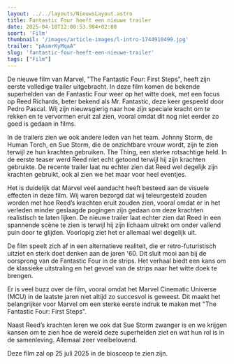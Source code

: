 ```yaml
---
layout: ../../layouts/NieuwsLayout.astro
title: Fantastic Four heeft een nieuwe trailer
date: 2025-04-18T12:00:53.984+02:00
soort: 'Film'
thumbnail: '/images/article-images/l-intro-1744910499.jpg'
trailer: "pAsmrKyMqaA"
slug: 'fantastic-four-heeft-een-nieuwe-trailer'
tags: ["Film"]
---
```


De nieuwe film van Marvel, "The Fantastic Four: First Steps", heeft zijn eerste
volledige trailer uitgebracht. In deze film komen de bekende superhelden van de
Fantastic Four weer op het witte doek, met een focus op Reed Richards, beter
bekend als Mr. Fantastic, deze keer gespeeld door Pedro Pascal. Wij zijn
nieuwsgierig naar hoe zijn speciale kracht om te rekken en te vervormen eruit
zal zien, vooral omdat dit nog niet eerder zo goed is gedaan in films.

In de trailers zien we ook andere leden van het team. Johnny Storm, de Human
Torch, en Sue Storm, die de onzichtbare vrouw wordt, zijn te zien terwijl ze hun
krachten gebruiken. The Thing, een sterke rotsachtige held. In de eerste teaser
werd Reed niet echt getoond terwijl hij zijn krachten gebruikte. De recente
trailer laat nu echter zien dat Reed wel degelijk zijn krachten gebruikt, ook al
zien we het maar voor heel eventjes.

Het is duidelijk dat Marvel veel aandacht heeft besteed aan de visuele effecten
in deze film. Wij waren bezorgd dat wij teleurgesteld zouden worden met hoe
Reed’s krachten eruit zouden zien, vooral omdat er in het verleden minder
geslaagde pogingen zijn gedaan om deze krachten realistisch te laten lijken. De
nieuwe trailer laat echter zien dat Reed in een spannende scène te zien is
terwijl hij zijn lichaam uitrekt om onder vallend puin door te glijden.
Voorlopig ziet het er allemaal wel degelijk uit.

De film speelt zich af in een alternatieve realiteit, die er retro-futuristisch
uitziet en sterk doet denken aan de jaren '60. Dit sluit mooi aan bij de
oorsprong van de Fantastic Four in de strips. Het verhaal biedt een kans om de
klassieke uitstraling en het gevoel van de strips naar het witte doek te
brengen.

Er is veel buzz over de film, vooral omdat het Marvel Cinematic Universe (MCU)
in de laatste jaren niet altijd zo succesvol is geweest. Dit maakt het
belangrijker voor Marvel om een sterke eerste indruk te maken met "The Fantastic
Four: First Steps".

Naast Reed’s krachten leren we ook dat Sue Storm zwanger is en we krijgen kansen
om te zien hoe de wereld deze superhelden ziet en wat hun rol is in de
samenleving. Allemaal zeer veelbelovend.

Deze film zal op 25 juli 2025 in de bioscoop te zien zijn.